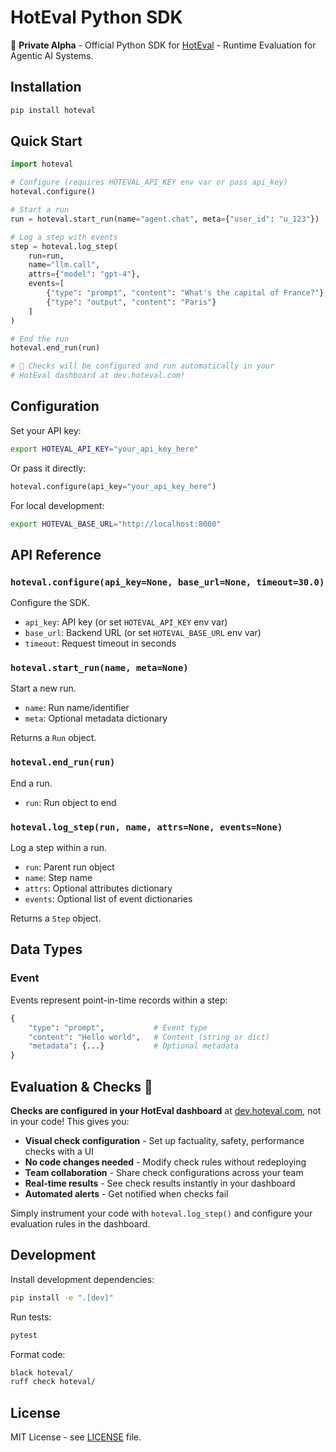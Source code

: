 # HotEval Python SDK

🎉 **Private Alpha** - Official Python SDK for [HotEval](https://hoteval.com) - Runtime Evaluation for Agentic AI Systems.

## Installation

```bash
pip install hoteval
```

## Quick Start

```python
import hoteval

# Configure (requires HOTEVAL_API_KEY env var or pass api_key)
hoteval.configure()

# Start a run
run = hoteval.start_run(name="agent.chat", meta={"user_id": "u_123"})

# Log a step with events
step = hoteval.log_step(
    run=run,
    name="llm.call",
    attrs={"model": "gpt-4"},
    events=[
        {"type": "prompt", "content": "What's the capital of France?"},
        {"type": "output", "content": "Paris"}
    ]
)

# End the run
hoteval.end_run(run)

# 🎉 Checks will be configured and run automatically in your
# HotEval dashboard at dev.hoteval.com!
```

## Configuration

Set your API key:
```bash
export HOTEVAL_API_KEY="your_api_key_here"
```

Or pass it directly:
```python
hoteval.configure(api_key="your_api_key_here")
```

For local development:
```bash
export HOTEVAL_BASE_URL="http://localhost:8000"
```

## API Reference

### `hoteval.configure(api_key=None, base_url=None, timeout=30.0)`

Configure the SDK.

- `api_key`: API key (or set `HOTEVAL_API_KEY` env var)
- `base_url`: Backend URL (or set `HOTEVAL_BASE_URL` env var)
- `timeout`: Request timeout in seconds

### `hoteval.start_run(name, meta=None)`

Start a new run.

- `name`: Run name/identifier
- `meta`: Optional metadata dictionary

Returns a `Run` object.

### `hoteval.end_run(run)`

End a run.

- `run`: Run object to end

### `hoteval.log_step(run, name, attrs=None, events=None)`

Log a step within a run.

- `run`: Parent run object
- `name`: Step name
- `attrs`: Optional attributes dictionary
- `events`: Optional list of event dictionaries

Returns a `Step` object.

## Data Types

### Event

Events represent point-in-time records within a step:

```python
{
    "type": "prompt",           # Event type
    "content": "Hello world",   # Content (string or dict)
    "metadata": {...}           # Optional metadata
}
```

## Evaluation & Checks 🎉

**Checks are configured in your HotEval dashboard** at [dev.hoteval.com](https://dev.hoteval.com), not in your code! This gives you:

- **Visual check configuration** - Set up factuality, safety, performance checks with a UI
- **No code changes needed** - Modify check rules without redeploying
- **Team collaboration** - Share check configurations across your team
- **Real-time results** - See check results instantly in your dashboard
- **Automated alerts** - Get notified when checks fail

Simply instrument your code with `hoteval.log_step()` and configure your evaluation rules in the dashboard.

## Development

Install development dependencies:
```bash
pip install -e ".[dev]"
```

Run tests:
```bash
pytest
```

Format code:
```bash
black hoteval/
ruff check hoteval/
```

## License

MIT License - see [LICENSE](../LICENSE) file.